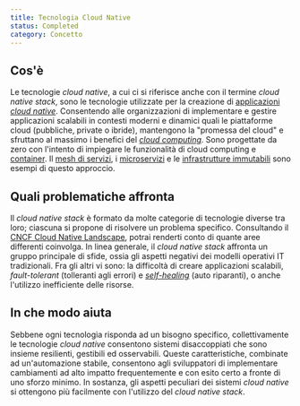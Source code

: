 ```yaml
---
title: Tecnologia Cloud Native
status: Completed
category: Concetto
---
```


## Cos'è

Le tecnologie _cloud native_, a cui ci si riferisce anche con il termine _cloud native stack_, sono le tecnologie utilizzate per la creazione di [applicazioni _cloud native_](/it/cloud-native-apps/). Consentendo alle organizzazioni di implementare e gestire applicazioni scalabili in contesti moderni e dinamici quali le piattaforme cloud (pubbliche, private o ibride), mantengono la "promessa del cloud" e sfruttano al massimo i benefici del [_cloud computing_](/it/cloud-computing/). Sono progettate da zero con l'intento di impiegare le funzionalità di cloud computing e [container](/it/container/). Il [mesh di servizi](/it/service-mesh/), i [microservizi](/it/microservices-architecture/) e le [infrastrutture immutabili](/it/immutable-infrastructure/) sono esempi di questo approccio.

## Quali problematiche affronta

Il _cloud native stack_ è formato da molte categorie di tecnologie diverse tra loro; ciascuna si propone di risolvere un problema specifico. Consultando il [CNCF Cloud Native Landscape](https://landscape.cncf.io/), potrai renderti conto di quante aree differenti coinvolga. In linea generale, il _cloud native stack_ affronta un gruppo principale di sfide, ossia gli aspetti negativi dei modelli operativi IT tradizionali. Fra gli altri vi sono: la difficoltà di creare applicazioni scalabili, _fault-tolerant_ (tolleranti agli errori) e [_self-healing_](/it/self-healing/) (auto riparanti), o anche l'utilizzo inefficiente delle risorse.

## In che modo aiuta

Sebbene ogni tecnologia risponda ad un bisogno specifico, collettivamente le tecnologie _cloud native_ consentono sistemi disaccoppiati che sono insieme resilienti, gestibili ed osservabili. Queste caratteristiche, combinate ad un'automazione stabile, consentono agli sviluppatori di implementare cambiamenti ad alto impatto frequentemente e con esito certo a fronte di uno sforzo minimo. In sostanza, gli aspetti peculiari dei sistemi _cloud native_ si ottengono più facilmente con l'utilizzo del _cloud native stack_.
